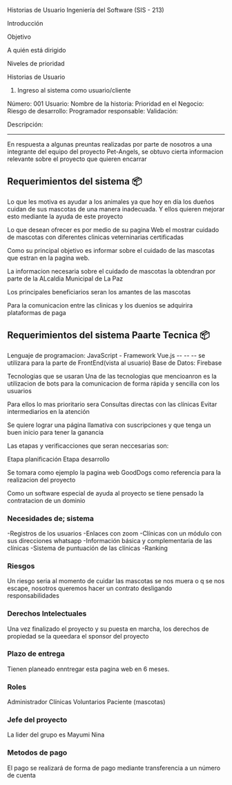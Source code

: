

Historias de Usuario
Ingeniería del Software (SIS - 213)








Introducción





Objetivo






A quién está dirigido




Niveles de prioridad


Historias de Usuario
01. Ingreso al sistema como usuario/cliente

Número: 001      Usuario: 
Nombre de la historia: 
Prioridad en el Negocio:             Riesgo de desarrollo: 
Programador responsable: 
Validación: 


Descripción:






**********************************************************************************************
En respuesta a algunas preuntas realizadas por parte de nosotros a una integrante del equipo del proyecto Pet-Angels, se obtuvo cierta informacion relevante sobre el proyecto que quieren encarrar


## Requerimientos del sistema   📦


Lo que les motiva es ayudar a los animales ya que hoy en día los dueños cuidan de sus mascotas de una manera inadecuada. Y ellos quieren mejorar esto mediante la ayuda de este proyecto

Lo que desean ofrecer es por medio de su pagina Web el mostrar cuidado de mascotas con diferentes clinicas veterninarias certificadas

Como su principal objetivo es informar sobre el cuidado de las mascotas que estran en la pagina web.

La informacion necesaria sobre el cuidado de mascotas la obtendran por parte de la ALcaldia Municipal de La Paz

Los principales beneficiarios seran los amantes de las mascotas

Para la comunicacion entre las clinicas y los duenios se adquirira plataformas de paga 

## Requerimientos del sistema  Paarte Tecnica 📦

Lenguaje de programacion: JavaScript - 
Framework Vue.js  -- -- -- se utilizara para la parte de FrontEnd(vista al usuario)
Base de Datos: Firebase

Tecnologias que se usaran
Una de las tecnologias que mencioanron es la utilizacion de bots para la comunicacion de forma rápida y sencilla con los usuarios 


Para ellos lo mas prioritario sera
Consultas directas con las clínicas
Evitar intermediarios en la atención

Se quiere lograr una página llamativa con suscripciones y que tenga un buen inicio para tener la ganancia

Las etapas y verificacciones que seran neccesarias son:

Etapa planificación
Etapa desarrollo

Se tomara como ejemplo la pagina web GoodDogs como referencia para la realizacion del proyecto

Como un software especial de ayuda al proyecto se tiene pensado la contratacion de un dominio

### Necesidades de; sistema

-Registros de los usuarios
-Enlaces con zoom
-Clínicas con un módulo con sus direcciones whatsapp
-Información básica y complementaria de las clínicas
-Sistema de puntuación de las clínicas
-Ranking

### Riesgos
Un riesgo seria al momento de cuidar las mascotas se nos muera o q se nos escape, nosotros queremos hacer un contrato desligando responsabilidades

### Derechos Intelectuales
Una vez finalizado el proyecto y su puesta en marcha, los derechos de propiedad se la queedara el sponsor del proyecto

### Plazo de entrega
Tienen planeado enntregar esta pagina web en 6 meses.

### Roles 
Administrador
Clínicas
Voluntarios
Paciente (mascotas)

### Jefe del proyecto
La lider del grupo es Mayumi Nina

### Metodos de pago
El pago se realizará de forma de pago mediante transferencia a un número de cuenta

